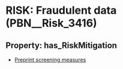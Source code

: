 # RISK: __Fraudulent data__ (PBN__Risk_3416)

## Property: has_RiskMitigation

* [Preprint screening measures](PBN__Mitigation_2336)

